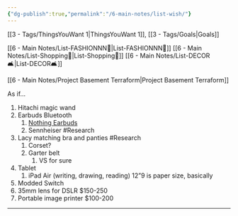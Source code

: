 ```yaml
---
{"dg-publish":true,"permalink":"/6-main-notes/list-wish/"}
---
```


[[3 - Tags/ThingsYouWant 1\|ThingsYouWant 1]], [[3 - Tags/Goals\|Goals]]


[[6 - Main Notes/List-FASHIONNN👗\|List-FASHIONNN👗]]
[[6 - Main Notes/List-Shopping🛒\|List-Shopping🛒]]
[[6 - Main Notes/List-DECOR🛋️\|List-DECOR🛋️]]

[[6 - Main Notes/Project Basement Terraform\|Project Basement Terraform]]



As if... 

1. Hitachi magic wand 
2. Earbuds Bluetooth
	1. [Nothing Earbuds](https://a.co/d/8F0mJCm)
	2. Sennheiser #Research  
3. Lacy matching bra and panties #Research 
	1. Corset? 
	2. Garter belt
		1. VS for sure
4.  Tablet
	1. iPad Air (writing, drawing, reading) 12”9 is paper size, basically
5. Modded Switch
6. 35mm lens for DSLR $150-250
7. Portable image printer $100-200





- - -


